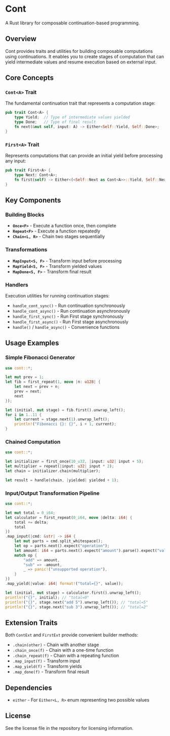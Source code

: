 # Cont

A Rust library for composable continuation-based programming.

## Overview

Cont provides traits and utilities for building composable computations using continuations. It enables you to create stages of computation that can yield intermediate values and resume execution based on external input.

## Core Concepts

### `Cont<A>` Trait

The fundamental continuation trait that represents a computation stage:

```rust
pub trait Cont<A> {
    type Yield;  // Type of intermediate values yielded
    type Done;   // Type of final result
    fn next(&mut self, input: A) -> Either<Self::Yield, Self::Done>;
}
```

### `First<A>` Trait

Represents computations that can provide an initial yield before processing any input:

```rust
pub trait First<A> {
    type Next: Cont<A>;
    fn first(self) -> Either<(<Self::Next as Cont<A>>::Yield, Self::Next), <Self::Next as Cont<A>>::Done>;
}
```

## Key Components

### Building Blocks

- **`Once<F>`** - Execute a function once, then complete
- **`Repeat<F>`** - Execute a function repeatedly
- **`Chain<L, R>`** - Chain two stages sequentially

### Transformations

- **`MapInput<S, F>`** - Transform input before processing
- **`MapYield<S, F>`** - Transform yielded values
- **`MapDone<S, F>`** - Transform final result

### Handlers

Execution utilities for running continuation stages:

- `handle_cont_sync()` - Run continuation synchronously
- `handle_cont_async()` - Run continuation asynchronously
- `handle_first_sync()` - Run First stage synchronously
- `handle_first_async()` - Run First stage asynchronously
- `handle()` / `handle_async()` - Convenience functions

## Usage Examples

### Simple Fibonacci Generator

```rust
use cont::*;

let mut prev = 1;
let fib = first_repeat(1, move |n: u128| {
    let next = prev + n;
    prev = next;
    next
});

let (initial, mut stage) = fib.first().unwrap_left();
for i in 1..11 {
    let current = stage.next(1).unwrap_left();
    println!("Fibonacci {}: {}", i + 1, current);
}
```

### Chained Computation

```rust
use cont::*;

let initializer = first_once(10_u32, |input: u32| input + 5);
let multiplier = repeat(|input: u32| input * 2);
let chain = initializer.chain(multiplier);

let result = handle(chain, |yielded| yielded + 1);
```

### Input/Output Transformation Pipeline

```rust
use cont::*;

let mut total = 0_i64;
let calculator = first_repeat(0_i64, move |delta: i64| {
    total += delta;
    total
})
.map_input(|cmd: &str| -> i64 {
    let mut parts = cmd.split_whitespace();
    let op = parts.next().expect("operation");
    let amount: i64 = parts.next().expect("amount").parse().expect("valid number");
    match op {
        "add" => amount,
        "sub" => -amount,
        _ => panic!("unsupported operation"),
    }
})
.map_yield(|value: i64| format!("total={}", value));

let (initial, mut stage) = calculator.first().unwrap_left();
println!("{}", initial); // "total=0"
println!("{}", stage.next("add 5").unwrap_left()); // "total=5"
println!("{}", stage.next("sub 3").unwrap_left()); // "total=2"
```

## Extension Traits

Both `ContExt` and `FirstExt` provide convenient builder methods:

- `.chain(other)` - Chain with another stage
- `.chain_once(f)` - Chain with a one-time function
- `.chain_repeat(f)` - Chain with a repeating function
- `.map_input(f)` - Transform input
- `.map_yield(f)` - Transform yields
- `.map_done(f)` - Transform final result

## Dependencies

- `either` - For `Either<L, R>` enum representing two possible values

## License

See the license file in the repository for licensing information.